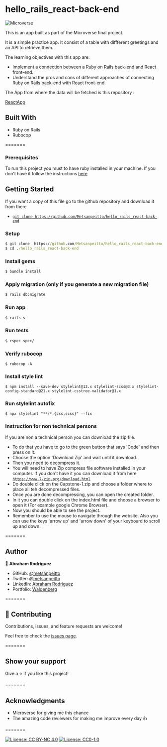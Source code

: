 # hello_rails_react-back-end

![Microverse](https://img.shields.io/badge/Microverse-blueviolet)

This is an app built as part of the Microverse final project.

 It is a simple practice app. It consist of a table with diffferent greetings and
an API to retrieve them.

The learning objectives with this app are:
- Implement a connection between a Ruby on Rails back-end and React front-end.
- Understand the pros and cons of different approaches of connecting Ruby on Rails back-end with React front-end.

The App from where the data will be fetched is this repository : 

[ReactApp](https://github.com/Metsanpeitto/hello-react-front-end)

## Built With 

- Ruby on Rails
- Rubocop

=======

### Prerequisites

To run this project you must to have ruby installed in your machine. If you don't have it
follow the instructions [here](https://www.ruby-lang.org/en/documentation/installation/)

## Getting Started

If you want a copy of this file go to the github repository and download it from there

- [`git clone https://github.com/Metsanpeitto/hello_rails_react-back-end`](https://github.com/Metsanpeitto/hello_rails_react-back-end)


### Setup

```cmd
$ git clone  https://github.com/Metsanpeitto/hello_rails_react-back-end.git
$ cd ./hello_rails_react-back-end
```

### Install gems

```cmd
$ bundle install
```

### Apply migration (only if you generate a new migration file)

```cmd
$ rails db:migrate
```

### Run app

```cmd
$ rails s
```

### Run tests

```cmd
$ rspec spec/
```

### Verify rubocop

```
$ rubocop -A
```

### Install style lint

```
$ npm install --save-dev stylelint@13.x stylelint-scss@3.x stylelint-config-standard@21.x stylelint-csstree-validator@1.x
```

### Run stylelint autofix

```
$ npx stylelint "**/*.{css,scss}" --fix
```

### Instruction for non technical persons

If you are non a technical person you can download the zip file.

- To do that you have to go to the green button that says 'Code' and then press on it.
- Choose the option 'Download Zip' and wait until it download.
- Then you need to decompress it.
- You will need to have Zip compress file software installed in your computer. If you don't have it you can download it from here
  [`https://www.7-zip.org/download.html`](https://www.7-zip.org/download.html)
- Do double click on the Capstone-1.zip and choose a folder where to place all teh decompressed files.
- Once you are done decompressing, you can open the created folder.
- In it you can double click on the index.html file and choose a browser to open it (For example google Chrome Browser).
- Now you should be able to see the project.
- Remember to use the mouse to navigate through the website. Also you can use the keys 'arrow up' and 'arrow down' of your keyboard
  to scroll up and down.

=======

## Author

👤 **Abraham Rodriguez**

- GitHub: [@metsanpeitto](https://github.com/Metsanpeitto)
- Twitter: [@metsanpeitto](https://twitter.com/home)
- LinkedIn: [Abraham Rodriguez](https://www.linkedin.com/in/abraham-rodriguez-3283a319a/)
- Portfolio: [Waldenberg](https://portfolio.waldenberginc.com)

=======

## 🤝 Contributing

Contributions, issues, and feature requests are welcome!

Feel free to check the [issues page](../../issues/).

=======

## Show your support

Give a ⭐️ if you like this project!

=======

## Acknowledgments

- Microverse for giving me this chance
- The amazing code reviewers for making me improve every day :thumbsup:

=======

[![License: CC BY-NC 4.0](https://licensebuttons.net/l/by-nc/4.0/80x15.png)](https://creativecommons.org/licenses/by-nc/4.0/)
[![License: CC0-1.0](https://licensebuttons.net/l/zero/1.0/80x15.png)](http://creativecommons.org/publicdomain/zero/1.0/)

